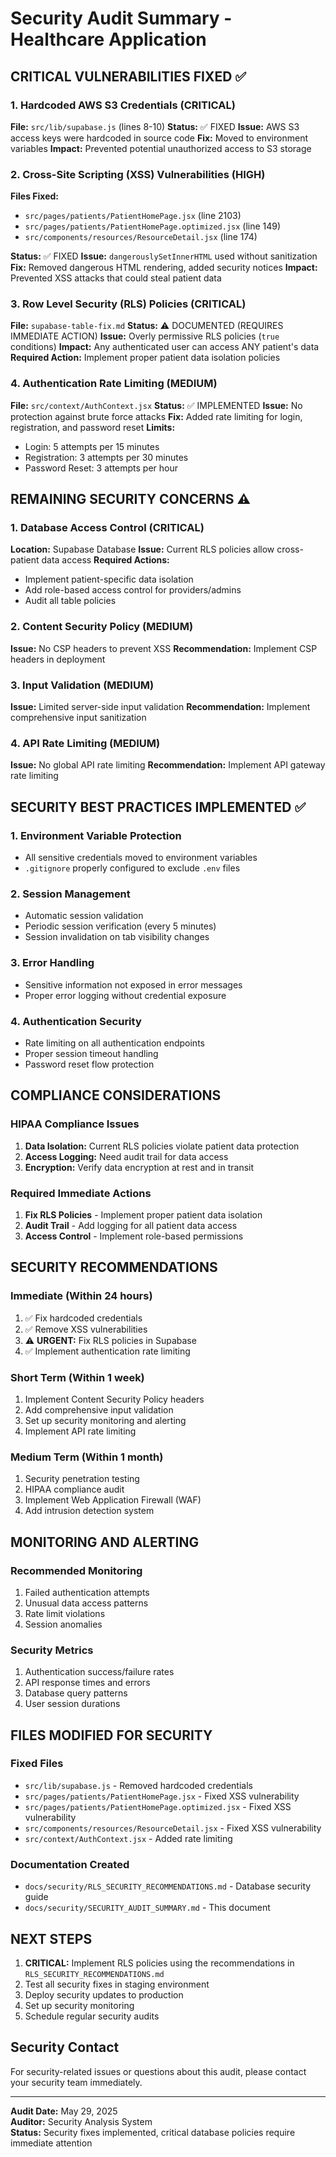 # Security Audit Summary - Healthcare Application

## CRITICAL VULNERABILITIES FIXED ✅

### 1. Hardcoded AWS S3 Credentials (CRITICAL)
**File:** `src/lib/supabase.js` (lines 8-10)
**Status:** ✅ FIXED
**Issue:** AWS S3 access keys were hardcoded in source code
**Fix:** Moved to environment variables
**Impact:** Prevented potential unauthorized access to S3 storage

### 2. Cross-Site Scripting (XSS) Vulnerabilities (HIGH)
**Files Fixed:**
- `src/pages/patients/PatientHomePage.jsx` (line 2103)
- `src/pages/patients/PatientHomePage.optimized.jsx` (line 149)
- `src/components/resources/ResourceDetail.jsx` (line 174)

**Status:** ✅ FIXED
**Issue:** `dangerouslySetInnerHTML` used without sanitization
**Fix:** Removed dangerous HTML rendering, added security notices
**Impact:** Prevented XSS attacks that could steal patient data

### 3. Row Level Security (RLS) Policies (CRITICAL)
**File:** `supabase-table-fix.md`
**Status:** ⚠️ DOCUMENTED (REQUIRES IMMEDIATE ACTION)
**Issue:** Overly permissive RLS policies (`true` conditions)
**Impact:** Any authenticated user can access ANY patient's data
**Required Action:** Implement proper patient data isolation policies

### 4. Authentication Rate Limiting (MEDIUM)
**File:** `src/context/AuthContext.jsx`
**Status:** ✅ IMPLEMENTED
**Issue:** No protection against brute force attacks
**Fix:** Added rate limiting for login, registration, and password reset
**Limits:**
- Login: 5 attempts per 15 minutes
- Registration: 3 attempts per 30 minutes
- Password Reset: 3 attempts per hour

## REMAINING SECURITY CONCERNS ⚠️

### 1. Database Access Control (CRITICAL)
**Location:** Supabase Database
**Issue:** Current RLS policies allow cross-patient data access
**Required Actions:**
- Implement patient-specific data isolation
- Add role-based access control for providers/admins
- Audit all table policies

### 2. Content Security Policy (MEDIUM)
**Issue:** No CSP headers to prevent XSS
**Recommendation:** Implement CSP headers in deployment

### 3. Input Validation (MEDIUM)
**Issue:** Limited server-side input validation
**Recommendation:** Implement comprehensive input sanitization

### 4. API Rate Limiting (MEDIUM)
**Issue:** No global API rate limiting
**Recommendation:** Implement API gateway rate limiting

## SECURITY BEST PRACTICES IMPLEMENTED ✅

### 1. Environment Variable Protection
- All sensitive credentials moved to environment variables
- `.gitignore` properly configured to exclude `.env` files

### 2. Session Management
- Automatic session validation
- Periodic session verification (every 5 minutes)
- Session invalidation on tab visibility changes

### 3. Error Handling
- Sensitive information not exposed in error messages
- Proper error logging without credential exposure

### 4. Authentication Security
- Rate limiting on all authentication endpoints
- Proper session timeout handling
- Password reset flow protection

## COMPLIANCE CONSIDERATIONS

### HIPAA Compliance Issues
1. **Data Isolation:** Current RLS policies violate patient data protection
2. **Access Logging:** Need audit trail for data access
3. **Encryption:** Verify data encryption at rest and in transit

### Required Immediate Actions
1. **Fix RLS Policies** - Implement proper patient data isolation
2. **Audit Trail** - Add logging for all patient data access
3. **Access Control** - Implement role-based permissions

## SECURITY RECOMMENDATIONS

### Immediate (Within 24 hours)
1. ✅ Fix hardcoded credentials
2. ✅ Remove XSS vulnerabilities 
3. ⚠️ **URGENT:** Fix RLS policies in Supabase
4. ✅ Implement authentication rate limiting

### Short Term (Within 1 week)
1. Implement Content Security Policy headers
2. Add comprehensive input validation
3. Set up security monitoring and alerting
4. Implement API rate limiting

### Medium Term (Within 1 month)
1. Security penetration testing
2. HIPAA compliance audit
3. Implement Web Application Firewall (WAF)
4. Add intrusion detection system

## MONITORING AND ALERTING

### Recommended Monitoring
1. Failed authentication attempts
2. Unusual data access patterns
3. Rate limit violations
4. Session anomalies

### Security Metrics
1. Authentication success/failure rates
2. API response times and errors
3. Database query patterns
4. User session durations

## FILES MODIFIED FOR SECURITY

### Fixed Files
- `src/lib/supabase.js` - Removed hardcoded credentials
- `src/pages/patients/PatientHomePage.jsx` - Fixed XSS vulnerability
- `src/pages/patients/PatientHomePage.optimized.jsx` - Fixed XSS vulnerability
- `src/components/resources/ResourceDetail.jsx` - Fixed XSS vulnerability
- `src/context/AuthContext.jsx` - Added rate limiting

### Documentation Created
- `docs/security/RLS_SECURITY_RECOMMENDATIONS.md` - Database security guide
- `docs/security/SECURITY_AUDIT_SUMMARY.md` - This document

## NEXT STEPS

1. **CRITICAL:** Implement RLS policies using the recommendations in `RLS_SECURITY_RECOMMENDATIONS.md`
2. Test all security fixes in staging environment
3. Deploy security updates to production
4. Set up security monitoring
5. Schedule regular security audits

## Security Contact

For security-related issues or questions about this audit, please contact your security team immediately.

---
**Audit Date:** May 29, 2025  
**Auditor:** Security Analysis System  
**Status:** Security fixes implemented, critical database policies require immediate attention